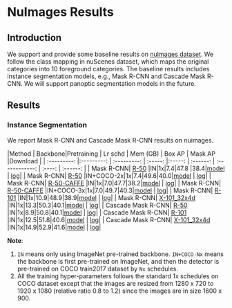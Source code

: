 # NuImages Results

## Introduction

We support and provide some baseline results on [nuImages dataset](https://www.nuscenes.org/nuimages).
We follow the class mapping in nuScenes dataset, which maps the original categories into 10 foreground categories.
The baseline results includes instance segmentation models, e.g., Mask R-CNN and Cascade Mask R-CNN.
We will support panoptic segmentation models in the future.


## Results

### Instance Segmentation

We report Mask R-CNN and Cascade Mask R-CNN results on nuimages.

|Method | Backbone|Pretraining | Lr schd | Mem (GB) | Box AP  | Mask AP  |Download |
| :---------: |:---------: | :---------: | :-----: |:-----: | :------: | :------------: | :----: | :------: |
| Mask R-CNN| [R-50](./mask_rcnn_r50_fpn_1x_nuim.py) |IN|1x|7.4|47.8 |38.4|[model](https://openmmlab.oss-accelerate.aliyuncs.com/mmdetection3d/v0.1.0_models/nuimages/mask_rcnn_r50_fpn_1x_nuim/mask_rcnn_r50_fpn_1x_nuim_20200906_114546-902bb808.pth) &#124; [log](https://openmmlab.oss-accelerate.aliyuncs.com/mmdetection3d/v0.1.0_models/nuimages/mask_rcnn_r50_fpn_1x_nuim/mask_rcnn_r50_fpn_1x_nuim_20200906_114546.log.json)|
| Mask R-CNN| [R-50](./mask_rcnn_r50_fpn_coco-2x_1x_nuim.py) |IN+COCO-2x|1x|7.4|49.6|40.0|[model](https://openmmlab.oss-accelerate.aliyuncs.com/mmdetection3d/v0.1.0_models/nuimages/mask_rcnn_r50_fpn_coco-2x_1x_nuim/mask_rcnn_r50_fpn_coco-2x_1x_nuim_20200905_234546-01b6b9ba.pth) &#124; [log](https://openmmlab.oss-accelerate.aliyuncs.com/mmdetection3d/v0.1.0_models/nuimages/mask_rcnn_r50_fpn_coco-2x_1x_nuim/mask_rcnn_r50_fpn_coco-2x_1x_nuim_20200905_234546.log.json)|
| Mask R-CNN| [R-50-CAFFE](./mask_rcnn_r50_caffe_fpn_1x_nuim.py) |IN|1x|7.0|47.7|38.2|[model](https://openmmlab.oss-accelerate.aliyuncs.com/mmdetection3d/v0.1.0_models/nuimages/mask_rcnn_r50_caffe_fpn_1x_nuim/mask_rcnn_r50_caffe_fpn_1x_nuim_20200906_120052-733905fa.pth) &#124; [log](https://openmmlab.oss-accelerate.aliyuncs.com/mmdetection3d/v0.1.0_models/nuimages/mask_rcnn_r50_caffe_fpn_1x_nuim/mask_rcnn_r50_caffe_fpn_1x_nuim_20200906_120052.log.json)|
| Mask R-CNN| [R-50-CAFFE](./mask_rcnn_r50_caffe_fpn_coco-3x_1x_nuim.py) |IN+COCO-3x|1x|7.0|49.7|40.3|[model](https://openmmlab.oss-accelerate.aliyuncs.com/mmdetection3d/v0.1.0_models/nuimages/mask_rcnn_r50_caffe_fpn_coco-3x_1x_nuim/mask_rcnn_r50_caffe_fpn_coco-3x_1x_nuim_20200906_134613-e6dc1931.pth) &#124; [log](https://openmmlab.oss-accelerate.aliyuncs.com/mmdetection3d/v0.1.0_models/nuimages/mask_rcnn_r50_caffe_fpn_coco-3x_1x_nuim/mask_rcnn_r50_caffe_fpn_coco-3x_1x_nuim_20200906_134613.log.json)|
| Mask R-CNN| [R-101](./mask_rcnn_r101_fpn_1x_nuim.py) |IN|1x|10.9|48.9|38.9|[model](https://openmmlab.oss-accelerate.aliyuncs.com/mmdetection3d/v0.1.0_models/nuimages/mask_rcnn_r101_fpn_1x_nuim/mask_rcnn_r101_fpn_1x_nuim_20200906_182752-823be521.pth) &#124; [log](https://openmmlab.oss-accelerate.aliyuncs.com/mmdetection3d/v0.1.0_models/nuimages/mask_rcnn_r101_fpn_1x_nuim/mask_rcnn_r101_fpn_1x_nuim_20200906_182752.log.json)|
| Mask R-CNN| [X-101_32x4d](./mask_rcnn_x101_32x4d_fpn_1x_nuim.py) |IN|1x|13.3|50.3|40.1|[model](https://openmmlab.oss-accelerate.aliyuncs.com/mmdetection3d/v0.1.0_models/nuimages/mask_rcnn_x101_32x4d_fpn_1x_nuim/mask_rcnn_x101_32x4d_fpn_1x_nuim_20200906_134611-bd241530.pth) &#124; [log](https://openmmlab.oss-accelerate.aliyuncs.com/mmdetection3d/v0.1.0_models/nuimages/mask_rcnn_x101_32x4d_fpn_1x_nuim/mask_rcnn_x101_32x4d_fpn_1x_nuim_20200906_134611.log.json)|
| Cascade Mask R-CNN| [R-50](./cascade_mask_rcnn_r50_fpn_1x_nuim.py) |IN|1x|8.9|50.8|40.1|[model](https://openmmlab.oss-accelerate.aliyuncs.com/mmdetection3d/v0.1.0_models/cascade_mask_rcnn_r50_fpn_1x_nuim/cascade_mask_rcnn_r50_fpn_1x_nuim_20200906_114546-22bf3085.pth) &#124; [log](https://openmmlab.oss-accelerate.aliyuncs.com/mmdetection3d/v0.1.0_models/cascade_mask_rcnn_r50_fpn_1x_nuim/cascade_mask_rcnn_r50_fpn_1x_nuim_20200906_114546.log.json)|
| Cascade Mask R-CNN| [R-101](./cascade_mask_rcnn_r101_fpn_1x_nuim.py) |IN|1x|12.5|51.8|40.6|[model](https://openmmlab.oss-accelerate.aliyuncs.com/mmdetection3d/v0.1.0_models/nuimages/cascade_mask_rcnn_r101_fpn_1x_nuim/cascade_mask_rcnn_r101_fpn_1x_nuim_20200906_134611-ee279b07.pth) &#124; [log](https://openmmlab.oss-accelerate.aliyuncs.com/mmdetection3d/v0.1.0_models/nuimages/cascade_mask_rcnn_r101_fpn_1x_nuim/cascade_mask_rcnn_r101_fpn_1x_nuim_20200906_134611.log.json)|
| Cascade Mask R-CNN| [X-101_32x4d](./cascade_mask_rcnn_x101_32x4d_fpn_1x_nuim.py) |IN|1x|14.9|52.9|41.6|[model](https://openmmlab.oss-accelerate.aliyuncs.com/mmdetection3d/v0.1.0_models/nuimages/cascade_mask_rcnn_x101_32x4d_fpn_1x_nuim/cascade_mask_rcnn_x101_32x4d_fpn_1x_nuim_20200906_134611-47db31b0.pth) &#124; [log](https://openmmlab.oss-accelerate.aliyuncs.com/mmdetection3d/v0.1.0_models/nuimages/cascade_mask_rcnn_x101_32x4d_fpn_1x_nuim/cascade_mask_rcnn_x101_32x4d_fpn_1x_nuim_20200906_134611.log.json)|

**Note**:
1. `IN` means only using ImageNet pre-trained backbone. `IN+COCO-Nx` means the backbone is first pre-trained on ImageNet, and then the detector is pre-trained on COCO train2017 dataset by `Nx` schedules.
2. All the training hyper-parameters follows the standard 1x schedules on COCO dataset except that the images are resized from
1280 x 720 to 1920 x 1080 (relative ratio 0.8 to 1.2) since the images are in size 1600 x 900.
